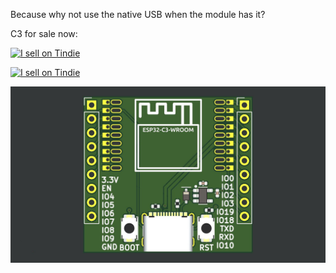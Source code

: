 Because why not use the native USB when the module has it?

C3 for sale now:

<a href="https://www.tindie.com/stores/ralle/?ref=offsite_badges&utm_source=sellers_rallekralle&utm_medium=badges&utm_campaign=badge_medium"><img src="https://d2ss6ovg47m0r5.cloudfront.net/badges/tindie-mediums.png" alt="I sell on Tindie" width="150" height="78"></a>

<a href="https://lectronz.com/stores/ping-el"><img src="https://lectronz.com/assets/lectronz-ab609f665b289dedd1d9525b3444863f8647ddcdd4af9d25a92f748e930e9e00.png" alt="I sell on Tindie" width="150"></a>

![pic](extra/C3.jpg)
